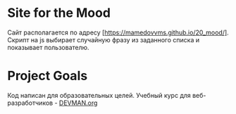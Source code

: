 # Site for the Mood

Сайт располагается по адресу [https://mamedovvms.github.io/20_mood/].
Скрипт на js выбирает случайную фразу из заданного списка и показывает пользователю. 

# Project Goals

Код написан для образовательных целей. Учебный курс для веб-разработчиков - [DEVMAN.org](https://devman.org)
